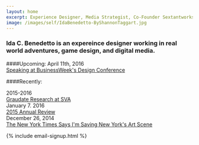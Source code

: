 ```yaml
---
layout: home
excerpt: Experience Designer, Media Strategist, Co-Founder Sextantworks
image: /images/self/IdaBenedetto-ByShannonTaggart.jpg
---
```

### Ida C. Benedetto is an expereince designer working in real world adventures, game design, and digital media. 



####Upcoming:
<span class="post-date">April 11th, 2016</span>  
[Speaking at BusinessWeek's Design Conference](http://www.bloomberg.com/businessweek/design-conference/)  


####Recently:
  
<span class="post-date">2015-2016</span>   
[Graudate Research at SVA](http://designresearch.sva.edu/program/)  
<span class="post-date">January 7. 2016</span>    
[2015 Annual Review](http://uncommonplaces.com/2016/01/2015-review/)  
<span class="post-date">December 26, 2014</span>   
[The New York Times Says I'm Saving New York's Art Scene](http://www.nytimes.com/2014/12/28/nyregion/they-say-art-is-dead-in-new-york-theyre-wrong.html?_r=0)

{% include email-signup.html %}

